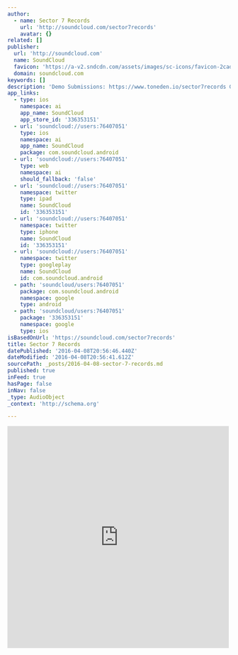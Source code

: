 ```yaml
---
author:
  - name: Sector 7 Records
    url: 'http://soundcloud.com/sector7records'
    avatar: {}
related: []
publisher:
  url: 'http://soundcloud.com'
  name: SoundCloud
  favicon: 'https://a-v2.sndcdn.com/assets/images/sc-icons/favicon-2cadd14b.ico'
  domain: soundcloud.com
keywords: []
description: 'Demo Submissions: https://www.toneden.io/sector7records General Inquires: SectorSevenRecords@gmail.com Sector 7 Records has one purpose: Expose the world to amazing electronic music artists and sounds. Originating from Columbus Ohio, S7R accepts any genre.'
app_links:
  - type: ios
    namespace: ai
    app_name: SoundCloud
    app_store_id: '336353151'
  - url: 'soundcloud://users:76407051'
    type: ios
    namespace: ai
    app_name: SoundCloud
    package: com.soundcloud.android
  - url: 'soundcloud://users:76407051'
    type: web
    namespace: ai
    should_fallback: 'false'
  - url: 'soundcloud://users:76407051'
    namespace: twitter
    type: ipad
    name: SoundCloud
    id: '336353151'
  - url: 'soundcloud://users:76407051'
    namespace: twitter
    type: iphone
    name: SoundCloud
    id: '336353151'
  - url: 'soundcloud://users:76407051'
    namespace: twitter
    type: googleplay
    name: SoundCloud
    id: com.soundcloud.android
  - path: 'soundcloud/users:76407051'
    package: com.soundcloud.android
    namespace: google
    type: android
  - path: 'soundcloud/users:76407051'
    package: '336353151'
    namespace: google
    type: ios
isBasedOnUrl: 'https://soundcloud.com/sector7records'
title: Sector 7 Records
datePublished: '2016-04-08T20:56:46.440Z'
dateModified: '2016-04-08T20:56:41.612Z'
sourcePath: _posts/2016-04-08-sector-7-records.md
published: true
inFeed: true
hasPage: false
inNav: false
_type: AudioObject
_context: 'http://schema.org'

---
```

<iframe src="https://cdn.embedly.com/widgets/media.html?src=https%3A%2F%2Fw.soundcloud.com%2Fplayer%2F%3Fvisual%3Dtrue%26url%3Dhttp%253A%252F%252Fapi.soundcloud.com%252Fusers%252F76407051%26show_artwork%3Dtrue&amp;url=https%3A%2F%2Fsoundcloud.com%2Fsector7records&amp;image=http%3A%2F%2Fi1.sndcdn.com%2Favatars-000215994056-xpwkmq-t500x500.jpg&amp;key=b7d04c9b404c499eba89ee7072e1c4f7&amp;type=text%2Fhtml&amp;schema=soundcloud" width="500" height="500" scrolling="no" frameborder="0" allowfullscreen="allowfullscreen" style=""></iframe>